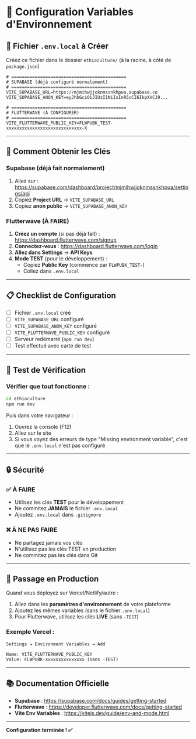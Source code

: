 # 🔧 Configuration Variables d'Environnement

## 📝 Fichier `.env.local` à Créer

Créez ce fichier dans le dossier `ethioculture/` (à la racine, à côté de `package.json`)

```env
# ============================================
# SUPABASE (déjà configuré normalement)
# ============================================
VITE_SUPABASE_URL=https://mjmihwjjoknmssnkhpua.supabase.co
VITE_SUPABASE_ANON_KEY=eyJhbGciOiJIUzI1NiIsInR5cCI6IkpXVCJ9...

# ============================================
# FLUTTERWAVE (À CONFIGURER)
# ============================================
VITE_FLUTTERWAVE_PUBLIC_KEY=FLWPUBK_TEST-xxxxxxxxxxxxxxxxxxxxxxxxxxxxx-X
```

---

## 🔑 Comment Obtenir les Clés

### Supabase (déjà fait normalement)

1. Allez sur : https://supabase.com/dashboard/project/mjmihwjjoknmssnkhpua/settings/api
2. Copiez **Project URL** → `VITE_SUPABASE_URL`
3. Copiez **anon public** → `VITE_SUPABASE_ANON_KEY`

### Flutterwave (À FAIRE)

1. **Créez un compte** (si pas déjà fait) : https://dashboard.flutterwave.com/signup
2. **Connectez-vous** : https://dashboard.flutterwave.com/login
3. **Allez dans Settings** → **API Keys**
4. **Mode TEST** (pour le développement) :
   - Copiez **Public Key** (commence par `FLWPUBK_TEST-`)
   - Collez dans `.env.local`

---

## 📋 Checklist de Configuration

- [ ] Fichier `.env.local` créé
- [ ] `VITE_SUPABASE_URL` configuré
- [ ] `VITE_SUPABASE_ANON_KEY` configuré
- [ ] `VITE_FLUTTERWAVE_PUBLIC_KEY` configuré
- [ ] Serveur redémarré (`npm run dev`)
- [ ] Test effectué avec carte de test

---

## 🧪 Test de Vérification

### Vérifier que tout fonctionne :

```bash
cd ethioculture
npm run dev
```

Puis dans votre navigateur :

1. Ouvrez la console (F12)
2. Allez sur le site
3. Si vous voyez des erreurs de type "Missing environment variable", c'est que le `.env.local` n'est pas configuré

---

## 🔒 Sécurité

### ✅ À FAIRE

- Utilisez les clés **TEST** pour le développement
- Ne commitez **JAMAIS** le fichier `.env.local`
- Ajoutez `.env.local` dans `.gitignore`

### ❌ À NE PAS FAIRE

- Ne partagez jamais vos clés
- N'utilisez pas les clés TEST en production
- Ne commitez pas les clés dans Git

---

## 🚀 Passage en Production

Quand vous déployez sur Vercel/Netlify/autre :

1. Allez dans les **paramètres d'environnement** de votre plateforme
2. Ajoutez les mêmes variables (sans le fichier `.env.local`)
3. Pour Flutterwave, utilisez les clés **LIVE** (sans `-TEST`)

### Exemple Vercel :

```
Settings → Environment Variables → Add

Name: VITE_FLUTTERWAVE_PUBLIC_KEY
Value: FLWPUBK-xxxxxxxxxxxxxxx (sans -TEST)
```

---

## 📚 Documentation Officielle

- **Supabase** : https://supabase.com/docs/guides/getting-started
- **Flutterwave** : https://developer.flutterwave.com/docs/getting-started
- **Vite Env Variables** : https://vitejs.dev/guide/env-and-mode.html

---

**Configuration terminée ! ✅**







